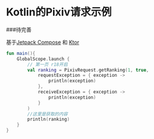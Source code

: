 # Kotlin的Pixiv请求示例

###待完善

基于[Jetpack Compose](https://github.com/jetbrains/compose-jb) 和 [Ktor](https://github.com/ktorio/ktor)

```kotlin
fun main(){
    GlobalScope.launch {
        // 第一页 r18开启
        val ranking = PixivRequest.getRanking(1, true,
            requestException = { exception ->
                println(exception)
            },
            receiveException = { exception ->
                println(exception)
            }
        )
        //这里是获取的内容
        println(ranking)
    }
}
```
